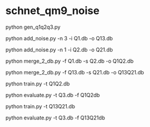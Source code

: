 # schnet_qm9_noise

python gen_q1q2q3.py

python add_noise.py -n 3 -i Q1.db -o Q13.db

python add_noise.py -n 1 -i Q2.db -o Q21.db

python merge_2_db.py -f Q1.db -s Q2.db -o Q1Q2.db

python merge_2_db.py -f Q13.db -s Q21.db -o Q13Q21.db

python train.py -t Q1Q2.db

python evaluate.py -t Q3.db -f Q1Q2db

python train.py -t Q13Q21.db

python evaluate.py -t Q3.db -f Q13Q21db

